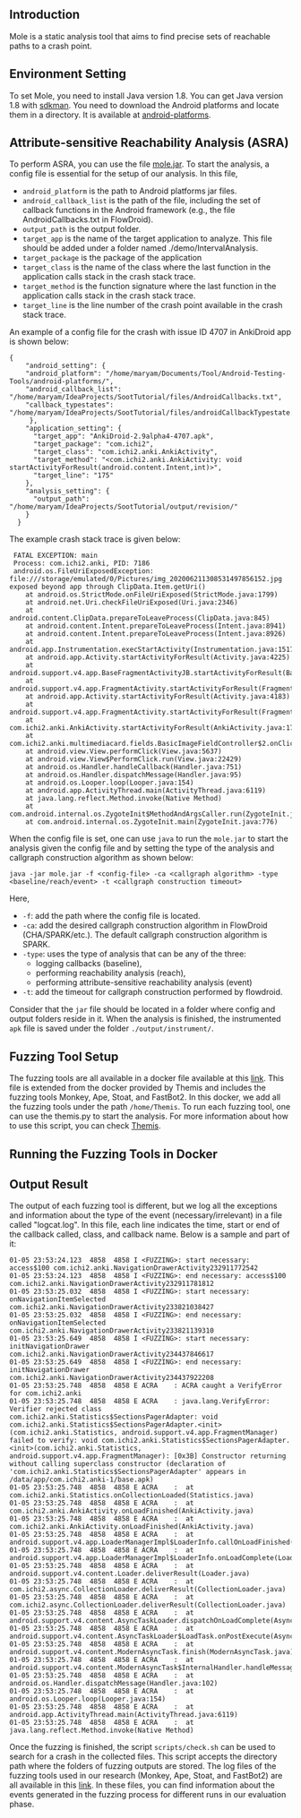 ## Introduction
Mole is a static analysis tool that aims to find precise sets of reachable paths to a crash point. 

## Environment Setting
To set Mole, you need to install Java version 1.8. You can get Java version 1.8 with [sdkman](https://sdkman.io/).
You need to download the Android platforms and locate them in a directory. It is available at [android-platforms](https://github.com/Sable/android-platforms). 

## Attribute-sensitive Reachability Analysis (ASRA)
To perform ASRA, you can use the file [mole.jar](https://hkustconnect-my.sharepoint.com/:f:/g/personal/mamt_connect_ust_hk/EtUpYqtvhrtJnlPH_zwuGxcBG2muF2BS7rN49dYdw6h50Q?e=Fbimep). To start the analysis, a config file is essential for the setup of our analysis. In this file,
- `android_platform` is the path to Android platforms jar files. 
- `android_callback_list` is the path of the file, including the set of callback functions in the Android framework (e.g., the file AndroidCallbacks.txt in FlowDroid).
- `output_path` is the output folder.
- `target_app` is the name of the target application to analyze. This file should be added under a folder named ./demo/IntervalAnalysis.  
- `target_package` is the package of the application
- `target_class` is the name of the class where the last function in the application calls stack in the crash stack trace.
- `target_method` is the function signature where the last function in the application calls stack in the crash stack trace.
- `target_line` is the line number of the crash point available in the crash stack trace.

An example of a config file for the crash with issue ID 4707 in AnkiDroid app is shown below:
````
{
	"android_setting": {
    "android_platform": "/home/maryam/Documents/Tool/Android-Testing-Tools/android-platforms/",
    "android_callback_list": "/home/maryam/IdeaProjects/SootTutorial/files/AndroidCallbacks.txt",
    "callback_typestates": "/home/maryam/IdeaProjects/SootTutorial/files/androidCallbackTypestate.xml"
 	 },
    "application_setting": { 
      "target_app": "AnkiDroid-2.9alpha4-4707.apk",
      "target_package": "com.ichi2",
      "target_class": "com.ichi2.anki.AnkiActivity",
      "target_method": "<com.ichi2.anki.AnkiActivity: void startActivityForResult(android.content.Intent,int)>",
      "target_line": "175"
    },
    "analysis_setting": {
      "output_path": "/home/maryam/IdeaProjects/SootTutorial/output/revision/"
    }
  }

````
The example crash stack trace is given below:
````
 FATAL EXCEPTION: main
 Process: com.ichi2.anki, PID: 7186
 android.os.FileUriExposedException: file:///storage/emulated/0/Pictures/img_202006211308531497856152.jpg exposed beyond app through ClipData.Item.getUri()
 	at android.os.StrictMode.onFileUriExposed(StrictMode.java:1799)
 	at android.net.Uri.checkFileUriExposed(Uri.java:2346)
 	at android.content.ClipData.prepareToLeaveProcess(ClipData.java:845)
 	at android.content.Intent.prepareToLeaveProcess(Intent.java:8941)
 	at android.content.Intent.prepareToLeaveProcess(Intent.java:8926)
 	at android.app.Instrumentation.execStartActivity(Instrumentation.java:1517)
 	at android.app.Activity.startActivityForResult(Activity.java:4225)
 	at android.support.v4.app.BaseFragmentActivityJB.startActivityForResult(BaseFragmentActivityJB.java:50)
 	at android.support.v4.app.FragmentActivity.startActivityForResult(FragmentActivity.java:79)
 	at android.app.Activity.startActivityForResult(Activity.java:4183)
 	at android.support.v4.app.FragmentActivity.startActivityForResult(FragmentActivity.java:859)
 	at com.ichi2.anki.AnkiActivity.startActivityForResult(AnkiActivity.java:175)
 	at com.ichi2.anki.multimediacard.fields.BasicImageFieldController$2.onClick(BasicImageFieldController.java:125)
 	at android.view.View.performClick(View.java:5637)
 	at android.view.View$PerformClick.run(View.java:22429)
 	at android.os.Handler.handleCallback(Handler.java:751)
 	at android.os.Handler.dispatchMessage(Handler.java:95)
 	at android.os.Looper.loop(Looper.java:154)
 	at android.app.ActivityThread.main(ActivityThread.java:6119)
 	at java.lang.reflect.Method.invoke(Native Method)
 	at com.android.internal.os.ZygoteInit$MethodAndArgsCaller.run(ZygoteInit.java:886)
 	at com.android.internal.os.ZygoteInit.main(ZygoteInit.java:776)
````
When the config file is set, one can use `java` to run the `mole.jar` to start the analysis given the config file and by setting the type of the analysis and callgraph construction algorithm as shown below:
````
java -jar mole.jar -f <config-file> -ca <callgraph algorithm> -type <baseline/reach/event> -t <callgraph construction timeout>
````
Here,
- `-f`: add the path where the config file is located.
- `-ca`: add the desired callgraph construction algorithm in FlowDroid (CHA/SPARK/etc.). The default callgraph construction algorithm is SPARK.
- `-type`: uses the type of analysis that can be any of the three:
  - logging callbacks (baseline),
  - performing reachability analysis (reach),
  - performing attribute-sensitive reachability analysis (event)
- `-t`: add the timeout for callgraph construction performed by flowdroid.

Consider that the `jar` file should be located in a folder where config and output folders reside in it. When the analysis is finished, the instrumented `apk` file is saved under the folder `./output/instrument/`.

## Fuzzing Tool Setup
The fuzzing tools are all available in a docker file available at this [link](). This file is extended from the docker provided by Themis and includes the fuzzing tools Monkey, Ape, Stoat, and FastBot2. In this docker, we add all the fuzzing tools under the path `/home/Themis`. To run each fuzzing tool, one can use the themis.py to start the analysis. For more information about how to use this script, you can check [Themis](https://github.com/the-themis-benchmarks/home).


## Running the Fuzzing Tools in Docker 

## Output Result
The output of each fuzzing tool is different, but we log all the exceptions and information about the type of the event (necessary/irrelevant) in a file called "logcat.log". In this file, each line indicates the time, start or end of the callback called, class, and callback name. Below is a sample and part of it: 

````
01-05 23:53:24.123  4858  4858 I <FUZZING>: start necessary: access$100 com.ichi2.anki.NavigationDrawerActivity232911772542
01-05 23:53:24.123  4858  4858 I <FUZZING>: end necessary: access$100 com.ichi2.anki.NavigationDrawerActivity232911781812
01-05 23:53:25.032  4858  4858 I <FUZZING>: start necessary: onNavigationItemSelected com.ichi2.anki.NavigationDrawerActivity233821038427
01-05 23:53:25.032  4858  4858 I <FUZZING>: end necessary: onNavigationItemSelected com.ichi2.anki.NavigationDrawerActivity233821139310
01-05 23:53:25.649  4858  4858 I <FUZZING>: start necessary: initNavigationDrawer com.ichi2.anki.NavigationDrawerActivity234437846617
01-05 23:53:25.649  4858  4858 I <FUZZING>: end necessary: initNavigationDrawer com.ichi2.anki.NavigationDrawerActivity234437922208
01-05 23:53:25.748  4858  4858 E ACRA    : ACRA caught a VerifyError for com.ichi2.anki
01-05 23:53:25.748  4858  4858 E ACRA    : java.lang.VerifyError: Verifier rejected class com.ichi2.anki.Statistics$SectionsPagerAdapter: void com.ichi2.anki.Statistics$SectionsPagerAdapter.<init>(com.ichi2.anki.Statistics, android.support.v4.app.FragmentManager) failed to verify: void com.ichi2.anki.Statistics$SectionsPagerAdapter.<init>(com.ichi2.anki.Statistics, android.support.v4.app.FragmentManager): [0x3B] Constructor returning without calling superclass constructor (declaration of 'com.ichi2.anki.Statistics$SectionsPagerAdapter' appears in /data/app/com.ichi2.anki-1/base.apk)
01-05 23:53:25.748  4858  4858 E ACRA    : 	at com.ichi2.anki.Statistics.onCollectionLoaded(Statistics.java)
01-05 23:53:25.748  4858  4858 E ACRA    : 	at com.ichi2.anki.AnkiActivity.onLoadFinished(AnkiActivity.java)
01-05 23:53:25.748  4858  4858 E ACRA    : 	at com.ichi2.anki.AnkiActivity.onLoadFinished(AnkiActivity.java)
01-05 23:53:25.748  4858  4858 E ACRA    : 	at android.support.v4.app.LoaderManagerImpl$LoaderInfo.callOnLoadFinished(LoaderManager.java)
01-05 23:53:25.748  4858  4858 E ACRA    : 	at android.support.v4.app.LoaderManagerImpl$LoaderInfo.onLoadComplete(LoaderManager.java)
01-05 23:53:25.748  4858  4858 E ACRA    : 	at android.support.v4.content.Loader.deliverResult(Loader.java)
01-05 23:53:25.748  4858  4858 E ACRA    : 	at com.ichi2.async.CollectionLoader.deliverResult(CollectionLoader.java)
01-05 23:53:25.748  4858  4858 E ACRA    : 	at com.ichi2.async.CollectionLoader.deliverResult(CollectionLoader.java)
01-05 23:53:25.748  4858  4858 E ACRA    : 	at android.support.v4.content.AsyncTaskLoader.dispatchOnLoadComplete(AsyncTaskLoader.java)
01-05 23:53:25.748  4858  4858 E ACRA    : 	at android.support.v4.content.AsyncTaskLoader$LoadTask.onPostExecute(AsyncTaskLoader.java)
01-05 23:53:25.748  4858  4858 E ACRA    : 	at android.support.v4.content.ModernAsyncTask.finish(ModernAsyncTask.java)
01-05 23:53:25.748  4858  4858 E ACRA    : 	at android.support.v4.content.ModernAsyncTask$InternalHandler.handleMessage(ModernAsyncTask.java)
01-05 23:53:25.748  4858  4858 E ACRA    : 	at android.os.Handler.dispatchMessage(Handler.java:102)
01-05 23:53:25.748  4858  4858 E ACRA    : 	at android.os.Looper.loop(Looper.java:154)
01-05 23:53:25.748  4858  4858 E ACRA    : 	at android.app.ActivityThread.main(ActivityThread.java:6119)
01-05 23:53:25.748  4858  4858 E ACRA    : 	at java.lang.reflect.Method.invoke(Native Method)
````

Once the fuzzing is finished, the script `scripts/check.sh` can be used to search for a crash in the collected files. This script accepts the directory path where the folders of fuzzing outputs are stored. 
The log files of the fuzzing tools used in our research (Monkey, Ape, Stoat, and FastBot2) are all available in this [link](https://hkustconnect-my.sharepoint.com/:u:/g/personal/mamt_connect_ust_hk/EcaM0uwNAjRNtKaLtpFjnfYBkfwTmy_vVWtYNpp0AnvNFA?e=9SDDAF). In these files, you can find information about the events generated in the fuzzing process for different runs in our evaluation phase. 
